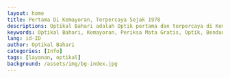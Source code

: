 ```yaml
---
layout: home
title: Pertama Di Kemayoran, Terpercaya Sejak 1978
descriptions: Optikal Bahari adalah Optik pertama dan terpercaya di Kemayoran. Melayani pembelian kacamata cicilan, tanpa DP dan bunga, boleh bayar dengan KJP.
keywords: Optikal Bahari, Kemayoran, Periksa Mata Gratis, Optik, Bendungan Jago, Optik KJP
lang: id-ID
author: Optikal Bahari
categories: [Info]
tags: [layanan, optikal]
background: /assets/img/bg-index.jpg
---
```

